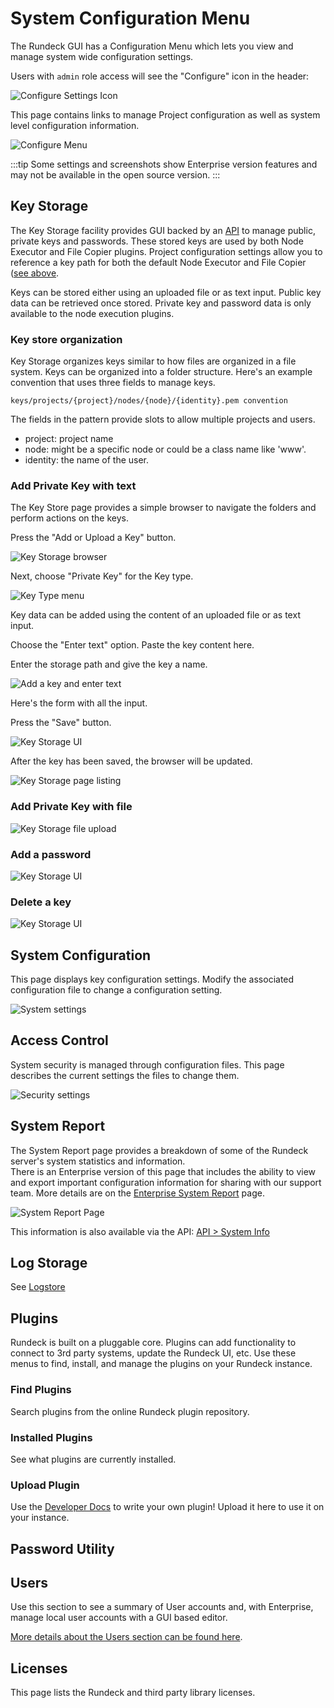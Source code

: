 # System Configuration Menu

The Rundeck GUI has a Configuration Menu which lets you view and manage system wide configuration settings.

Users with `admin` role access will see the "Configure" icon in the header:

![Configure Settings Icon](~@assets/img/fig0701.png)

This page contains links to manage Project configuration as well as system level configuration information.

![Configure Menu](~@assets/img/fig0702.png)

:::tip
Some settings and screenshots show Enterprise version features and may not be available in the open source version.
:::

## Key Storage

The Key Storage facility provides GUI backed by an [API](/api/rundeck-api.md#key-storage) to manage public, private keys and passwords.
These stored keys are used by both Node Executor and File Copier plugins.
Project configuration settings allow you to reference a key path for both the default Node Executor and File Copier
([see above](/manual/project-settings.md#default-node-executor-configuration).

Keys can be stored either using an uploaded file or as text input. Public key data can be retrieved once stored. Private key and password data is only available to the node execution plugins.

### Key store organization

Key Storage organizes keys similar to how files are organized in a file system. Keys can be organized into a folder structure.
Here's an example convention that uses three fields to manage keys.

    keys/projects/{project}/nodes/{node}/{identity}.pem convention

The fields in the pattern provide slots to allow multiple projects and users.

- project: project name
- node: might be a specific node or could be a class name like 'www'.
- identity: the name of the user.

### Add Private Key with text

The Key Store page provides a simple browser to navigate the folders and perform actions on the keys.

Press the "Add or Upload a Key" button.

![Key Storage browser](~@assets/img/fig0720.png)

Next, choose "Private Key" for the Key type.

![Key Type menu](~@assets/img/fig0722.png)

Key data can be added using the content of an uploaded file or as text input.

Choose the "Enter text" option. Paste the key content here.

Enter the storage path and give the key a name.

![Add a key and enter text](~@assets/img/fig0721.png)

Here's the form with all the input.

Press the "Save" button.

![Key Storage UI](~@assets/img/fig0724.png)

After the key has been saved, the browser will be updated.

![Key Storage page listing](~@assets/img/fig0725.png)

### Add Private Key with file

![Key Storage file upload](~@assets/img/fig0728.png)

### Add a password

![Key Storage UI](~@assets/img/fig0726.png)

### Delete a key

![Key Storage UI](~@assets/img/fig0727.png)

## System Configuration

This page displays key configuration settings.
Modify the associated configuration file to change a configuration setting.

![System settings](~@assets/img/fig0715.png)

## Access Control

System security is managed through configuration files. This page describes the current settings the files to change them.

![Security settings](~@assets/img/fig0716.png)

## System Report

The System Report page provides a breakdown of some of the Rundeck server's system statistics and information.  
There is an Enterprise version of this page that includes the ability to view and export important configuration
information for sharing with our support team.  More details are on the [Enterprise System Report](system-report.md) page.

![System Report Page](~@assets/img/fig0703.png)

This information is also available via the API: [API > System Info](/api/rundeck-api.md#system-info)

## Log Storage

See [Logstore](/administration/cluster/logstore/)

## Plugins

Rundeck is built on a pluggable core.  Plugins can add functionality to connect to 3rd party systems, update the Rundeck UI, etc.
Use these menus to find, install, and manage the plugins on your Rundeck instance.

### Find Plugins

Search plugins from the online Rundeck plugin repository.

### Installed Plugins

See what plugins are currently installed.

### Upload Plugin

Use the [Developer Docs](/api/rundeck-api) to write your own plugin!  Upload it here to use it on your instance.

## Password Utility

## Users
Use this section to see a summary of User accounts and, with Enterprise, manage local user accounts with a GUI based editor.

[More details about the Users section can be found here](/manual/user-management/user-mgmt.html).

## Licenses

This page lists the Rundeck and third party library licenses.
